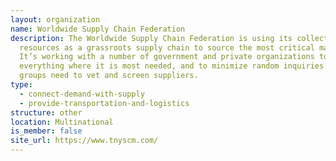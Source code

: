 ```yaml
---
layout: organization
name: Worldwide Supply Chain Federation
description: The Worldwide Supply Chain Federation is using its collective
  resources as a grassroots supply chain to source the most critical materials.
  It’s working with a number of government and private organizations to get
  everything where it is most needed, and to minimize random inquiries these
  groups need to vet and screen suppliers.
type:
  - connect-demand-with-supply
  - provide-transportation-and-logistics
structure: other
location: Multinational
is_member: false
site_url: https://www.tnyscm.com/
---
```

